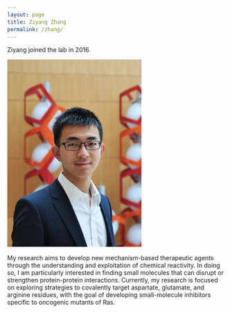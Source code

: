 ```yaml
---
layout: page
title: Ziyang Zhang
permalink: /zhang/
---
```

Ziyang joined the lab in 2016.

![zhang pic](../img/zhang.png)



My research aims to develop new mechanism-based therapeutic agents through the understanding and exploitation of chemical reactivity. In doing so, I am particularly interested in finding small molecules that can disrupt or strengthen protein-protein interactions. Currently, my research is focused on exploring strategies to covalently target aspartate, glutamate, and arginine residues, with the goal of developing small-molecule inhibitors specific to oncogenic mutants of Ras.
